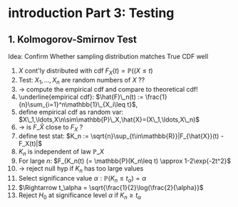 # introduction Part 3: Testing

## 1. Kolmogorov-Smirnov Test

Idea: Confirm Whether sampling distribution matches True CDF well

1. $X$ cont'ly distributed with cdf $F_X(t)=\mathbb{P}((X\leq t)$
2. Test: $X_1,\ldots,X_n$ are random numbers of $X$ ??
3. $\to$ compute the empirical cdf and compare to theoretical cdf!
4. \underline{empirical cdf}: $\hat{F}\_n(t) := \frac{1}{n}\sum_{i=1}^n\mathbb{1}\_{X_i\leq t}$,
5. define empirical cdf as random var: $X\_1,\ldots,X\n\sim\mathbb{P}\_X,\hat{X}=(X\_1,\ldots,X\_n)$
6. $\to$ is $F\_{\hat{X}}$ close to $F_X$ ?
7. define test stat: $K_n := \sqrt{n}\sup_{t\in\mathbb{R}}|F_{\hat{X}}(t) - F_X(t)|$
8. $K_n$ is independent of law $\mathbb{P}\_X$
9. For large $n$: $F_{K_n(t) (= \mathbb{P}(K_n\leq t) \approx 1-2\exp{-2t^2}$
10. $\to$ reject null hyp if $K_n$ has too large values
11. Select significance value $\alpha : \mathbb{P}(K_n\leq t_\alpha) = \alpha$
12. $\Rightarrow t_\alpha = \sqrt{\frac{1}{2}\log(\frac{2}{\alpha}}$ 
13. Reject $H_0$ at significance level $\alpha$ if $K_n\geq t_\alpha$
